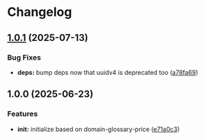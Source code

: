 # Changelog

## [1.0.1](https://github.com/ehmpathy/uuid-fns/compare/v1.0.0...v1.0.1) (2025-07-13)


### Bug Fixes

* **deps:** bump deps now that uuidv4 is deprecated too ([a78fa69](https://github.com/ehmpathy/uuid-fns/commit/a78fa698dcfb5fee63945f2884d0c430ebffa725))

## 1.0.0 (2025-06-23)


### Features

* **init:** initialize based on domain-glossary-price ([e71a0c3](https://github.com/ehmpathy/uuid-fns/commit/e71a0c3736d99b3464286c35ddfe281117b410d3))
